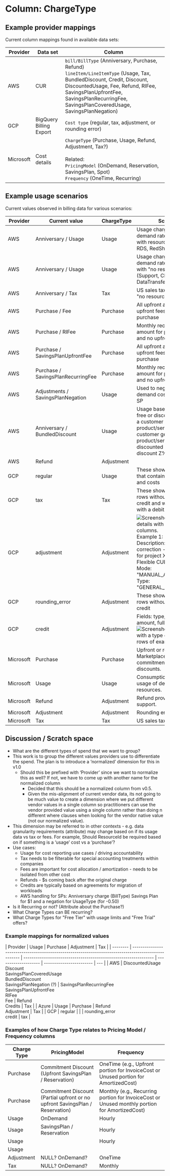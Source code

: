 # Column: ChargeType

## Example provider mappings

Current column mappings found in available data sets:

| Provider  | Data set                | Column                                                                                                                                                                                                                                                        |
| --------- | ----------------------- | ------------------------------------------------------------------------------------------------------------------------------------------------------------------------------------------------------------------------------------------------------------- |
| AWS       | CUR                     | `bill/BillType` (Anniversary, Purchase, Refund)<br>`lineItem/LineItemType` (Usage, Tax, BundledDiscount, Credit, Discount, DiscountedUsage, Fee, Refund, RIFee, SavingsPlanUpfrontFee, SavingsPlanRecurringFee, SavingsPlanCoveredUsage, SavingsPlanNegation) |
| GCP       | BigQuery Billing Export | `Cost type` (regular, tax, adjustment, or rounding error)                                                                                                                                                                                                     |
| Microsoft | Cost details            | `ChargeType` (Purchase, Usage, Refund, Adjustment, Tax?)<br><br>Related:<br>`PricingModel` (OnDemand, Reservation, SavingsPlan, Spot)<br>`Frequency` (OneTime, Recurring)                                                                                     |

## Example usage scenarios

Current values observed in billing data for various scenarios:

| Provider  | Current value                      | ChargeType | Scenario                                                                                                                                                                                                                                                                                                                                                   |
| --------- | ---------------------------------- | ---------- | ---------------------------------------------------------------------------------------------------------------------------------------------------------------------------------------------------------------------------------------------------------------------------------------------------------------------------------------------------------- |
| AWS       | Anniversary / Usage                | Usage      | Usage charged at on-demand rate for resources with resource id (EC2, EBS, RDS, RedShift)                                                                                                                                                                                                                                                                   |
| AWS       | Anniversary / Usage                | Usage      | Usage charged at on-demand rate for resources with "no resource id" (Support, CloudWatch, DataTransfer)                                                                                                                                                                                                                                                    |
| AWS       | Anniversary / Tax                  | Tax        | US sales tax or VAT with "no resource id"                                                                                                                                                                                                                                                                                                                  |
| AWS       | Purchase / Fee                     | Purchase   | All upfront and partial upfront fees for RI purchase                                                                                                                                                                                                                                                                                                       |
| AWS       | Purchase / RIFee                   | Purchase   | Monthly recurring RI amount for partial upfront and no upfront                                                                                                                                                                                                                                                                                             |
| AWS       | Purchase / SavingsPlanUpfrontFee   | Purchase   | All upfront and partial upfront fees for SP purchase                                                                                                                                                                                                                                                                                                       |
| AWS       | Purchase / SavingsPlanRecurringFee | Purchase   | Monthly recurring SP amount for partial upfront and no upfront                                                                                                                                                                                                                                                                                             |
| AWS       | Adjustments / SavingsPlanNegation  | Usage      | Used to negate the on-demand cost covered by SP                                                                                                                                                                                                                                                                                                            |
| AWS       | Anniversary / BundledDiscount      | Usage      | Usage based discount for free or discounted price. If a customer uses X units of product/service A, this customer gets Y units of product/service B at a discounted price (with a discount Z%).                                                                                                                                                            |
| AWS       | Refund                             | Adjustment |
| GCP       | regular                            | Usage      | These show up as rows that contain data of usage and costs                                                                                                                                                                                                                                                                                                 |
| GCP       | tax                                | Tax        | These show up as monthly rows without a project as a credit and with a project with a debit.                                                                                                                                                                                                                                                               |
| GCP       | adjustment                         | Adjustment | ![Screenshot of GCP cost details with type and mode columns.](https://github.com/FinOps-Open-Cost-and-Usage-Spec/FOCUS_Spec/assets/399533/af90e4cd-f3c0-448a-bb0f-0249bcf7135c)<br>Example 1:<br>Description: "Billing correction - Adjustment for project X for incorrect Flexible CUD charge"<br>Mode: "MANUAL_ADJUSTMENT"<br>Type: "GENERAL_ADJUSTMENT" |
| GCP       | rounding_error                     | Adjustment | These show up as monthly rows without a project as a credit                                                                                                                                                                                                                                                                                                |
| GCP       | credit                             | Adjustment | Fields: type, name, amount, full_name, id<br>![Screenshot of a table with a type column and 5 rows of example values](https://github.com/FinOps-Open-Cost-and-Usage-Spec/FOCUS_Spec/assets/399533/15bcc210-5a36-473b-aeac-c1d2682dfdc8)                                                                                                                    |
| Microsoft | Purchase                           | Purchase   | Upfront or recurring fee for Marketplace offers or commitment-based discounts.                                                                                                                                                                                                                                                                             |
| Microsoft | Usage                              | Usage      | Consumption-based usage of deployed resources.                                                                                                                                                                                                                                                                                                             |
| Microsoft | Refund                             | Adjustment | Refund provided by support.                                                                                                                                                                                                                                                                                                                                |
| Microsoft | Adjustment                         | Adjustment | Rounding errors.                                                                                                                                                                                                                                                                                                                                           |
| Microsoft | Tax                                | Tax        | US sales tax or VAT.                                                                                                                                                                                                                                                                                                                                       |

## Discussion / Scratch space

- What are the different types of spend that we want to group?
- This work is to group the different values providers use to differentiate the spend. The plan is to introduce a ‘normalized’ dimension for this in v1.0
  - Should this be prefixed with ‘Provider’ since we want to normalize this as well? If not, we have to come up with another name for the normalized column
    - Decided that this should be a normalized column from v0.5.
    - Given the mis-alignment of current vendor data, its not going to be much value to create a dimension where we put different vendor values in a single column so practitioners can use the vendor provided value using a single column rather than doing n different where clauses when looking for the vendor native value (not our normalized value).
- This dimension may be referred to in other contexts - e.g. data granularity requirements (attribute) may change based on if its usage data vs tax or fees. For example, Should ResourceId be required based on if something is a ‘usage’ cost vs a ‘purchase’?
- Use cases:
  - Usage for cost reporting use cases / driving accountability
  - Tax needs to be filterable for special accounting treatments within companies
  - Fees are important for cost allocation / amortization - needs to be isolated from other cost
  - Refunds - $s coming back after the original charge
  - Credits are typically based on agreements for migration of workloads
  - AWS handling for SPs: Anniversary charge (BillType) Savings Plan for $1 and a negation for UsageType (for -0.50)
- Is it Recurring or not? (Attribute about the Purchase?)
- What Charge Types can BE recurring?
- What Charge Types for "Free Tier" with usage limits and "Free Trial" offers?

### Example mappings for normalized values

| Provider | Usage                                                                                                | Purchase                                                         | Adjustment           | Tax                      |
| -------- | ---------------------------------------------------------------------------------------------------- | ---------------------------------------------------------------- | -------------------- | ------------------------ | --- |
| AWS      | DiscountedUsage<br>Discount<br>SavingsPlanCoveredUsage<br>BundledDiscount<br>SavingsPlanNegation (?) | SavingsPlanRecurringFee<br>SavingsPlanUpfrontFee<br>RIFee<br>Fee | Refund<br>Credits    | Tax                      |
| Azure    | Usage                                                                                                | Purchase                                                         | Refund<br>Adjustment | Tax                      |
| GCP      | regular                                                                                              |                                                                  |                      | rounding_error<br>credit | tax |

### Examples of how Charge Type relates to Pricing Model / Frequency columns

| Charge Type | PricingModel                                                                  | Frequency                                                                                     |
| ----------- | ----------------------------------------------------------------------------- | --------------------------------------------------------------------------------------------- |
| Purchase    | Commitment Discount<br>(Upfront SavingsPlan / Reservation)                    | OneTime (e.g., Upfront portion for InvoiceCost or Unused portion for AmortizedCost)           |
| Purchase    | Commitment Discount (Partial upfront or no upfront SavingsPlan / Reservation) | Monthly (e.g., Recurring portion for InvoiceCost or Unused monthly portion for AmortizedCost) |
| Usage       | OnDemand                                                                      | Hourly                                                                                        |
| Usage       | SavingsPlan / Reservation                                                     | Hourly                                                                                        |
| Usage       |                                                                               | Hourly                                                                                        |
| Usage       |
| Adjustment  | NULL? OnDemand?                                                               | OneTime                                                                                       |
| Tax         | NULL? OnDemand?                                                               | Monthly                                                                                       |
